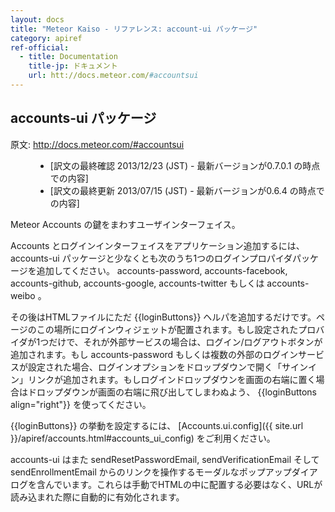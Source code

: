 ```yaml
---
layout: docs
title: "Meteor Kaiso - リファレンス: account-ui パッケージ"
category: apiref
ref-official: 
  - title: Documentation
    title-jp: ドキュメント
    url: htt://docs.meteor.com/#accountsui
---
```


## accounts-ui パッケージ

<dl>
  <dt>原文: <a href="http://docs.meteor.com/#accountsui">http://docs.meteor.com/#accountsui</a><dt>
  <dd>
  <ul>
    <li>[訳文の最終確認 2013/12/23 (JST) - 最新バージョンが0.7.0.1 の時点での内容]</li>
    <li>[訳文の最終更新 2013/07/15 (JST) - 最新バージョンが0.6.4 の時点での内容]</li>
  </ul>
  </dd>
</dl>

Meteor Accounts の鍵をまわすユーザインターフェイス。

Accounts とログインインターフェイスをアプリケーション追加するには、accounts-ui パッケージと少なくとも次のうち1つのログインプロパイダパッケージを追加してください。
accounts-password, accounts-facebook, accounts-github, accounts-google, accounts-twitter もしくは accounts-weibo 。

その後はHTMLファイルにただ \{\{loginButtons\}\} ヘルパを追加するだけです。ページのこの場所にログインウィジェットが配置されます。もし設定されたプロバイダが1つだけで、それが外部サービスの場合は、ログイン/ログアウトボタンが追加されます。もし accounts-password もしくは複数の外部のログインサービスが設定された場合、ログインオプションをドロップダウンで開く「サインイン」リンクが追加されます。もしログインドロップダウンを画面の右端に置く場合はドロップダウンが画面の右端に飛び出してしまわぬよう、 \{\{loginButtons align="right"\}\} を使ってください。

\{\{loginButtons\}\} の挙動を設定するには、 [Accounts.ui.config]({{ site.url }}/apiref/accounts.html#accounts_ui_config) をご利用ください。

accounts-ui はまた sendResetPasswordEmail, sendVerificationEmail そして sendEnrollmentEmail からのリンクを操作するモーダルなポップアップダイアログを含んでいます。これらは手動でHTMLの中に配置する必要はなく、URLが読み込まれた際に自動的に有効化されます。
